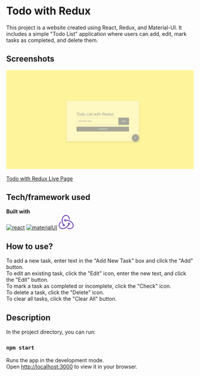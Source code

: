 # Todo with Redux
This project is a website created using React, Redux, and Material-UI. It includes a simple "Todo List" application where users can add, edit, mark tasks as completed, and delete them.
## Screenshots
![Project snapshot](./todo.gif) 

[Todo with Redux Live Page](https://todo-redux-esma.netlify.app/)

## Tech/framework used
<b>Built with</b> <br>
<a href="#"><img src="https://w7.pngwing.com/pngs/403/269/png-transparent-react-react-native-logos-brands-in-colors-icon-thumbnail.png" alt="react" width="40"/></a> 
<a href="https://mui.com/" target="_blank"> <img src="https://user-images.githubusercontent.com/25181517/190887639-d0ba4ec9-ddbe-45dd-bea1-4db83846503e.png" alt="materialUI" height="40"/></a> 
<a href="https://redux.js.org" target="_blank" rel="noreferrer"> <img src="https://raw.githubusercontent.com/devicons/devicon/master/icons/redux/redux-original.svg" alt="redux" width="40" height="40"/></a> 

## How to use?
To add a new task, enter text in the "Add New Task" box and click the "Add" button.<br>
To edit an existing task, click the "Edit" icon, enter the new text, and click the "Edit" button.<br>
To mark a task as completed or incomplete, click the "Check" icon.<br>
To delete a task, click the "Delete" icon.<br>
To clear all tasks, click the "Clear All" button.<br>

## Description
In the project directory, you can run:
### `npm start`
Runs the app in the development mode.\
Open [http://localhost:3000](http://localhost:3000) to view it in your browser.



 
